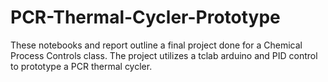 # PCR-Thermal-Cycler-Prototype
These notebooks and report outline a final project done for a Chemical Process Controls class. The project utilizes a tclab arduino and PID control to prototype a PCR thermal cycler.
